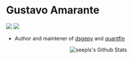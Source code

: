 [dsgepy]: http://www.dsgepy.com
[quantfin]: https://github.com/gusamarante/QuantFin

# Gustavo Amarante
![](https://img.shields.io/github/followers/gusamarante?style=social)
![](https://img.shields.io/github/stars/gusamarante?style=social)
* Author and maintener of [dsgepy][dsgepy] and [quantfin][QuantFin]

<p align="center">
    <img align="center" alt="seepls's Github Stats" src="https://github-readme-streak-stats.herokuapp.com/?user=gusamarante&hide_border=true"/>
</p>
